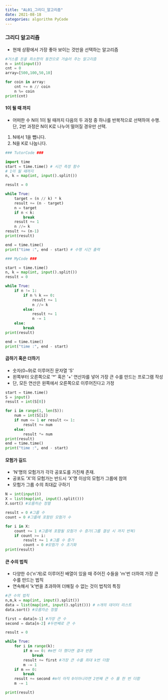 ```yaml
---
title: "AL01_그리디_알고리즘"
date: 2021-08-18
categories: algorithm PyCode
---
```


### 그리디 알고리즘

- 현재 상황에서 가장 좋아 보이는 것만을 선택하는 알고리즘

```python
#거스름 돈을 최소한의 동전으로 거슬러 주는 알고리즘
n = int(input())
cnt = 0
array=[500,100,50,10]

for coin in array:
    cnt += n // coin
    n %= coin
print(cnt)
```



#### 1이 될 때 까지

- 어떠한 수 N이 1이 될 때까지 다음의 두 과정 중 하나를 반복적으로 선택하여 수행. 단, 2번 과정은 N이 K로 나누어 떨어질 경우만 선택.

1. N에서 1을 뺍니다.
2. N을 K로 나눕니다.

```python
### TutorCode ###

import time
start = time.time() # 시간 측정 함수
# 1이 될 때까지
n, k = map(int, input().split())

result = 0

while True:
    target = (n // k) * k
    result += (n - target)
    n = target
    if n < k:
        break
    result += 1
    n //= k
result += (n-1)
print(result)

end = time.time()
print("time :", end - start) # 수행 시간 출력
```

```python
### MyCode ###

start = time.time()
n, k = map(int, input().split())
result = 0

while True:
    if n != 1: 
        if n % k == 0:
            result += 1
            n //= k
        else:
            result += 1
            n -= 1
    else:
        break
print(result)

end = time.time()
print("time :", end - start)
```



#### 곱하기 혹은 더하기

- 숫자(0~9)로 이루어진 문자열 'S'
- 왼쪽부터 오른쪽으로 '*' 혹은 '+' 연산자를 넣어 가장 큰 수를 만드는 프로그램 작성
- 단, 모든 연산은 왼쪽에서 오른쪽으로 이루어진다고 가정

```python
start = time.time()
S = input()
result = int(S[0])

for i in range(1, len(S)):
    num = int(S[i])
    if num <= 1 or result <= 1:
        result += num
    else:
        result *= num
print(result)
end = time.time()
print("time :", end - start)
```



#### 모험가 길드

- 'N'명의 모험가가 각각 공포도를 가진채 존재.
- 공포도 'X'의 모험가는 반드시 'X'명 이상의 모험가 그룹에 참여
- 모험가 그룹 수의 최대값 구하기

```python
N = int(input())
X = list(map(int, input().split()))
X.sort() #오름차순 정렬

result = 0 #그룹 수
count = 0 #그룹에 포함된 모험가 수

for i in X:
    count += 1 #그룹에 포함될 모험가 수 증가(그룹 결성 시 까지 반복)
    if count >= i:
        result += 1 #그룹 수 증가
        count = 0 #모험가 수 초기화
print(result)
```



#### 큰 수의 법칙

- 다양한 수('n'개)로 이루어진 배열이 있을 때 주어진 수들을 'm'번 더하여 가장 큰 수를 만드는 법칙
- 연속해서 'k'번을 초과하여 더해질 수 없는 것이 법칙의 특징

```python
#큰 수의 법칙
n,m,k = map(int, input().split())
data = list(map(int, input().split())) # n개의 데이터 리스트
data.sort() #오름차순 정렬

first = data[n-1] #가장 큰 수
second = data[n-2] #두번째로 큰 수

result = 0

while True:
    for i in range(k):
        if m == 0: #m번 더 했다면 결과 반환
            break
        result += first #가장 큰 수를 최대 k번 더함
        m -= 1
    if m == 0:
        break
    result += second #m이 아직 0이아니라면 2번째 큰 수 를 한 번 더함
    m -= 1

print(result)
```

